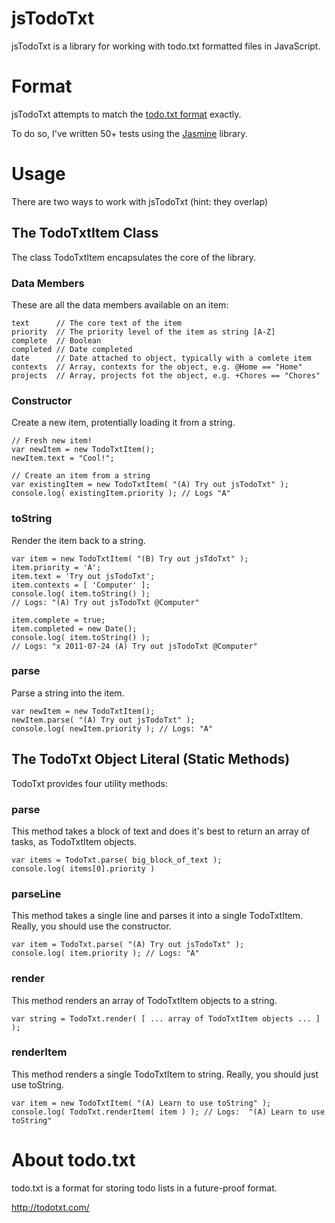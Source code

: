 # jsTodoTxt

jsTodoTxt is a library for working with todo.txt formatted files in JavaScript.

# Format

jsTodoTxt attempts to match the [todo.txt format](https://github.com/ginatrapani/todo.txt-cli/wiki/The-Todo.txt-Format) exactly. 

To do so, I've written 50+ tests using the [Jasmine](https://github.com/pivotal/jasmine) library.

# Usage

There are two ways to work with jsTodoTxt (hint: they overlap)

## The TodoTxtItem Class

The class TodoTxtItem encapsulates the core of the library.

### Data Members

These are all the data members available on an item:

    text      // The core text of the item
    priority  // The priority level of the item as string [A-Z]
    complete  // Boolean
    completed // Date completed
    date      // Date attached to object, typically with a comlete item
    contexts  // Array, contexts for the object, e.g. @Home == "Home"
    projects  // Array, projects fot the object, e.g. +Chores == "Chores"

### Constructor

Create a new item, protentially loading it from a string.

    // Fresh new item!
    var newItem = new TodoTxtItem();
    newItem.text = "Cool!";
    
    // Create an item from a string
    var existingItem = new TodoTxtItem( "(A) Try out jsTodoTxt" );
    console.log( existingItem.priority ); // Logs "A"

### toString

Render the item back to a string.

    var item = new TodoTxtItem( "(B) Try out jsTdoTxt" );
    item.priority = 'A';
    item.text = 'Try out jsTodoTxt';
    item.contexts = [ 'Computer' ];
    console.log( item.toString() );
    // Logs: "(A) Try out jsTodoTxt @Computer"
    
    item.complete = true;
    item.completed = new Date();
    console.log( item.toString() );
    // Logs: "x 2011-07-24 (A) Try out jsTodoTxt @Computer"

### parse

Parse a string into the item.

    var newItem = new TodoTxtItem();
    newItem.parse( "(A) Try out jsTodoTxt" );
    console.log( newItem.priority ); // Logs: "A"

## The TodoTxt Object Literal (Static Methods)

TodoTxt provides four utility methods:

### parse

This method takes a block of text and does it's best to return an array of tasks, as TodoTxtItem objects.

    var items = TodoTxt.parse( big_block_of_text );
    console.log( items[0].priority )

### parseLine

This method takes a single line and parses it into a single TodoTxtItem.  Really, you should use the constructor.

    var item = TodoTxt.parse( "(A) Try out jsTodoTxt" );
    console.log( item.priority ); // Logs: "A"

### render


This method renders an array of TodoTxtItem objects to a string.

    var string = TodoTxt.render( [ ... array of TodoTxtItem objects ... ] );

### renderItem

This method renders a single TodoTxtItem to string.  Really, you should just use toString.

    var item = new TodoTxtItem( "(A) Learn to use toString" );
    console.log( TodoTxt.renderItem( item ) ); // Logs:  "(A) Learn to use toString"

# About todo.txt

todo.txt is a format for storing todo lists in a future-proof format.

http://todotxt.com/
